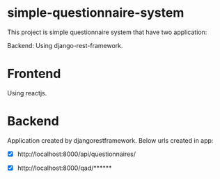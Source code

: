 # simple-questionnaire-system
This project is simple questionnaire system that have two application:

Backend:
Using django-rest-framework.



# Frontend

Using reactjs.

# Backend

Application created by djangorestframework.
Below urls created in app:
- [x] http://localhost:8000/api/questionnaires/
- [x] http://localhost:8000/qad/******

